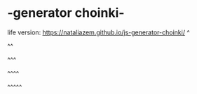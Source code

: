 # -generator choinki-
life version: https://nataliazem.github.io/js-generator-choinki/
^

^^

^^^

^^^^

^^^^^
